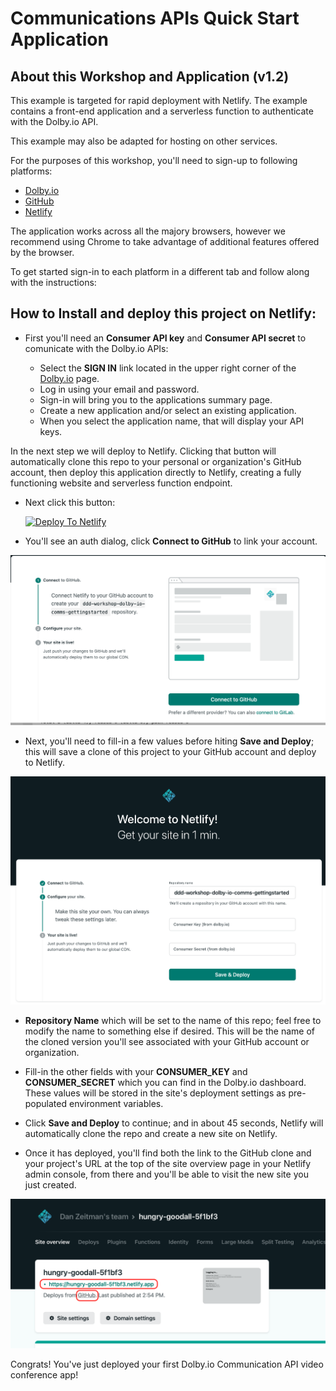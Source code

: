 # Communications APIs Quick Start Application

## About this Workshop and Application (v1.2)
 
This example is targeted for rapid deployment with Netlify. The example contains a front-end application and a serverless function to authenticate with the Dolby.io API.  

This example may also be adapted for hosting on other services. 

For the purposes of this workshop, you'll need to sign-up to following platforms:
- [Dolby.io](https://dolby.io)
- [GitHub](https://github.com)
- [Netlify](https://netlify.com)

The application works across all the majory browsers, however we recommend using Chrome to take advantage of additional features offered by the browser. 

To get started sign-in to each platform in a different tab and follow along with the instructions: 

##  How to Install and deploy this project on Netlify:

 - First you'll need an **Consumer API key** and **Consumer API secret** to comunicate with the Dolby.io APIs:
  
	- Select the  **SIGN IN**  link located in the upper right corner of the [Dolby.io](https://dolby.io) page. 
     - Log in using your email and password.
     - Sign-in will bring you to the applications summary page.
     - Create a new application and/or select an existing application.
     - When you select the application name, that will display your API keys. 
  
  In the next step we will deploy to Netlify. Clicking that button will automatically clone this repo to your personal or organization's GitHub account, then deploy this application directly to Netlify, creating a fully functioning website and serverless function endpoint.
  - Next click this button:
  
    [![Deploy To Netlify](https://www.netlify.com/img/deploy/button.svg)](https://app.netlify.com/start/deploy?repository=https://github.com/dolbyio-samples/workshop-ddd-dolby-io-comms-gettingstarted)

  - You'll see an auth dialog, click **Connect to GitHub** to link your account. 
  
  ![Auth Dialog](readme/ddd-workshop-connect.png)
   
  -  Next, you'll need to fill-in a few values before hiting **Save and Deploy**; this will save a clone of this project to your GitHub account and deploy to Netlify. 

  ![Auth Dialog](readme/ddd-workshop-auth-screen.png)

- **Repository Name**  which will be set to the name of this repo; feel free to modify the name to something else if desired. This will be the name of the cloned version you'll see associated with your GitHub account or organization.
- Fill-in the other fields with your **CONSUMER_KEY** and **CONSUMER_SECRET** which you can find in the Dolby.io dashboard.
    These values will be stored in the site's deployment settings as pre-populated environment variables.
- Click **Save and Deploy** to continue; and in about 45 seconds, Netlify will automatically clone the repo and create a new site on Netlify.

-  Once it has deployed, you'll find both the link to the GitHub clone and your project's URL at the top of the site overview page in your Netlify admin console, from there and you'll be able to visit the new site you just created.
  

  ![Auth Dialog](readme/ddd-workshop-complete.png)

  Congrats! You've just deployed your first Dolby.io Communication API video conference app!